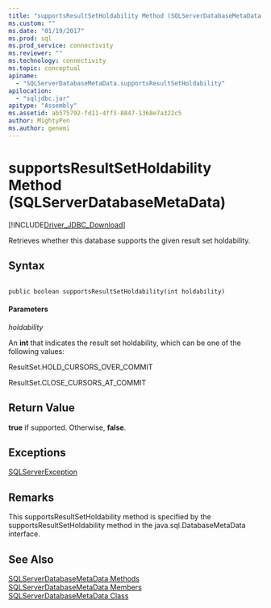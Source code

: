 ```yaml
---
title: "supportsResultSetHoldability Method (SQLServerDatabaseMetaData) | Microsoft Docs"
ms.custom: ""
ms.date: "01/19/2017"
ms.prod: sql
ms.prod_service: connectivity
ms.reviewer: ""
ms.technology: connectivity
ms.topic: conceptual
apiname: 
  - "SQLServerDatabaseMetaData.supportsResultSetHoldability"
apilocation: 
  - "sqljdbc.jar"
apitype: "Assembly"
ms.assetid: ab575792-fd11-4ff3-8847-1368e7a322c5
author: MightyPen
ms.author: genemi
---
```

# supportsResultSetHoldability Method (SQLServerDatabaseMetaData)
[!INCLUDE[Driver_JDBC_Download](../../../includes/driver_jdbc_download.md)]

  Retrieves whether this database supports the given result set holdability.  
  
## Syntax  
  
```  
  
public boolean supportsResultSetHoldability(int holdability)  
```  
  
#### Parameters  
 *holdability*  
  
 An **int** that indicates the result set holdability, which can be one of the following values:  
  
 ResultSet.HOLD_CURSORS_OVER_COMMIT  
  
 ResultSet.CLOSE_CURSORS_AT_COMMIT  
  
## Return Value  
 **true** if supported. Otherwise, **false**.  
  
## Exceptions  
 [SQLServerException](../../../connect/jdbc/reference/sqlserverexception-class.md)  
  
## Remarks  
 This supportsResultSetHoldability method is specified by the supportsResultSetHoldability method in the java.sql.DatabaseMetaData interface.  
  
## See Also  
 [SQLServerDatabaseMetaData Methods](../../../connect/jdbc/reference/sqlserverdatabasemetadata-methods.md)   
 [SQLServerDatabaseMetaData Members](../../../connect/jdbc/reference/sqlserverdatabasemetadata-members.md)   
 [SQLServerDatabaseMetaData Class](../../../connect/jdbc/reference/sqlserverdatabasemetadata-class.md)  
  
  
